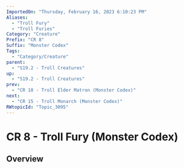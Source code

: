 ```yaml
---
ImportedOn: "Thursday, February 16, 2023 6:10:23 PM"
Aliases:
  - "Troll Fury"
  - "Troll Furies"
Category: "Creature"
Prefix: "CR 8"
Suffix: "Monster Codex"
Tags:
  - "Category/Creature"
parent:
  - "S19.2 - Troll Creatures"
up:
  - "S19.2 - Troll Creatures"
prev:
  - "CR 10 - Troll Elder Matron (Monster Codex)"
next:
  - "CR 15 - Troll Monarch (Monster Codex)"
RWtopicId: "Topic_3095"
---
```

# CR 8 - Troll Fury (Monster Codex)
## Overview
